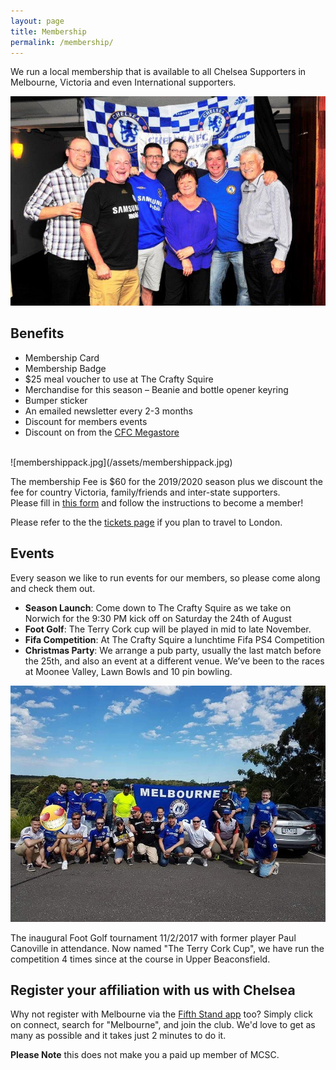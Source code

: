 ```yaml
---
layout: page
title: Membership
permalink: /membership/
---
```

We run a local membership that is available to all Chelsea Supporters in Melbourne, Victoria and even International supporters.

![membership](/assets/membership1.jpg)

## Benefits
- Membership Card
- Membership Badge
- $25 meal voucher to use at The Crafty Squire
- Merchandise for this season – Beanie and bottle opener keyring
- Bumper sticker
- An emailed newsletter every 2-3 months
- Discount for members events
- Discount on from the [CFC Megastore](https://www.chelseamegastore.com)

<br>
![membershippack.jpg](/assets/membershippack.jpg)
<br>

The membership Fee is $60 for the 2019/2020 season plus we discount the fee for country Victoria, family/friends and inter-state supporters.  
Please fill in [this form](/assets/forms/201920Membershipform.docx) and follow the instructions to become a member!

Please refer to the the [tickets page](https://www.melbournechelsea.com.au/tickets/) if you plan to travel to London.


## Events
Every season we like to run events for our members, so please come along and check them out.

- **Season Launch**: Come down to The Crafty Squire as we take on Norwich for the 9:30 PM kick off on Saturday the 24th of August
- **Foot Golf**: The Terry Cork cup will be played in mid to late November.
- **Fifa Competition**: At The Crafty Squire a lunchtime Fifa PS4 Competition
- **Christmas Party**: We arrange a pub party, usually the last match before the 25th, and also an event at a different venue. We’ve been to the races at Moonee Valley, Lawn Bowls and 10 pin bowling.

![terrycorkcup](/assets/membershipcomp.jpg)

The inaugural Foot Golf tournament 11/2/2017 with former player Paul Canoville in attendance. Now named "The Terry Cork Cup", we have run the competition 4 times since at the course in Upper Beaconsfield.


## Register your affiliation with us with Chelsea
Why not register with Melbourne via the [Fifth Stand app](https://apps.apple.com/au/app/chelsea-fc-the-5th-stand/id1353142218) too? Simply click on connect, search for "Melbourne", and join the club. We'd love to get as many as possible and it takes just 2 minutes to do it.

**Please Note** this does not make you a paid up member of MCSC.

